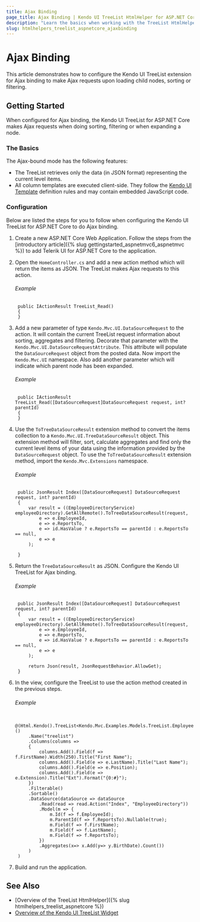 ```yaml
---
title: Ajax Binding
page_title: Ajax Binding | Kendo UI TreeList HtmlHelper for ASP.NET Core
description: "Learn the basics when working with the TreeList HtmlHelper for ASP.NET Core (MVC 6 or ASP.NET Core MVC)."
slug: htmlhelpers_treelist_aspnetcore_ajaxbinding
---
```


# Ajax Binding

This article demonstrates how to configure the Kendo UI TreeList extension for Ajax binding to make Ajax requests upon loading child nodes, sorting or filtering.

## Getting Started

When configured for Ajax binding, the Kendo UI TreeList for ASP.NET Core makes Ajax requests when doing sorting, filtering or when expanding a node.

### The Basics

The Ajax-bound mode has the following features:

- The TreeList retrieves only the data (in JSON format) representing the current level items.
- All column templates are executed client-side. They follow the [Kendo UI Template](http://docs.telerik.com/kendo-ui/framework/templates/overview) definition rules and may contain embedded JavaScript code.

### Configuration

Below are listed the steps for you to follow when configuring the Kendo UI TreeList for ASP.NET Core to do Ajax binding.

1. Create a new ASP.NET Core Web Application. Follow the steps from the [introductory article]({% slug gettingstarted_aspnetmvc6_aspnetmvc %}) to add Telerik UI for ASP.NET Core to the application.
1. Open the `HomeController.cs` and add a new action method which will return the items as JSON. The TreeList makes Ajax requests to this action.

    ###### Example

        public IActionResult TreeList_Read()
        {
        }

1. Add a new parameter of type `Kendo.Mvc.UI.DataSourceRequest` to the action. It will contain the current TreeList request information about sorting, aggregates and filtering. Decorate that parameter with the `Kendo.Mvc.UI.DataSourceRequestAttribute`. This attribute will populate the `DataSourceRequest` object from the posted data. Now import the `Kendo.Mvc.UI` namespace. Also add another parameter which will indicate which parent node has been expanded.

    ###### Example

        public IActionResult TreeList_Read([DataSourceRequest]DataSourceRequest request, int? parentId)
        {
        }

1. Use the `ToTreeDataSourceResult` extension method to convert the items collection to a `Kendo.Mvc.UI.TreeDataSourceResult` object. This extension method will filter, sort, calculate aggregates and find only the current level items of your data using the information provided by the `DataSourceRequest` object. To use the `ToTreeDataSourceResult` extension method, import the `Kendo.Mvc.Extensions` namespace.

    ###### Example

        public JsonResult Index([DataSourceRequest] DataSourceRequest request, int? parentId)
        {
            var result = ((EmployeeDirectoryService) employeeDirectory).GetAllRemote().ToTreeDataSourceResult(request,
                e => e.EmployeeId,
                e => e.ReportsTo,
                e => id.HasValue ? e.ReportsTo == parentId : e.ReportsTo == null,
                e => e
            );

        }

1. Return the `TreeDataSourceResult` as JSON. Configure the Kendo UI TreeList for Ajax binding.

    ###### Example

        public JsonResult Index([DataSourceRequest] DataSourceRequest request, int? parentId)
        {
            var result = ((EmployeeDirectoryService) employeeDirectory).GetAllRemote().ToTreeDataSourceResult(request,
                e => e.EmployeeId,
                e => e.ReportsTo,
                e => id.HasValue ? e.ReportsTo == parentId : e.ReportsTo == null,
                e => e
            );

            return Json(result, JsonRequestBehavior.AllowGet);
        }

1. In the view, configure the TreeList to use the action method created in the previous steps.

    ###### Example

        @(Html.Kendo().TreeList<Kendo.Mvc.Examples.Models.TreeList.EmployeeDirectoryRemoteModel>()
            .Name("treelist")
            .Columns(columns =>
            {
                columns.Add().Field(f => f.FirstName).Width(250).Title("First Name");
                columns.Add().Field(e => e.LastName).Title("Last Name");
                columns.Add().Field(e => e.Position);
                columns.Add().Field(e => e.Extension).Title("Ext").Format("{0:#}");
            })
            .Filterable()
            .Sortable()
            .DataSource(dataSource => dataSource
                .Read(read => read.Action("Index", "EmployeeDirectory"))
                .Model(m => {
                    m.Id(f => f.EmployeeId);
                    m.ParentId(f => f.ReportsTo).Nullable(true);
                    m.Field(f => f.FirstName);
                    m.Field(f => f.LastName);
                    m.Field(f => f.ReportsTo);
                })
                .Aggregates(x=> x.Add(y=> y.BirthDate).Count())
            )
        )

1. Build and run the application.

## See Also

* [Overview of the TreeList HtmlHelper]({% slug htmlhelpers_treelist_aspnetcore %})
* [Overview of the Kendo UI TreeList Widget](http://docs.telerik.com/kendo-ui/controls/data-management/treelist/overview)
